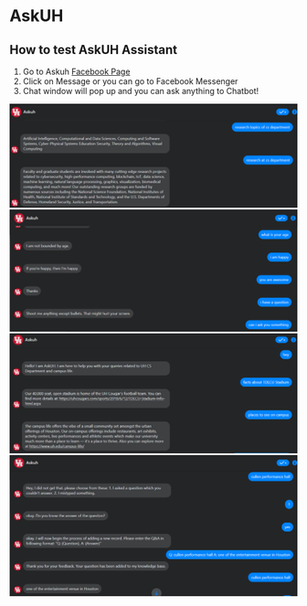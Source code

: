 # AskUH

## How to test AskUH Assistant

1. Go to Askuh  [Facebook Page](https://www.facebook.com/profile.php?id=100088157080878)
2. Click on Message or you can go to Facebook Messenger 
3. Chat window will pop up and you can ask anything to Chatbot!

<img src="MicrosoftTeams-image.png" width="700"/>
<img src="MicrosoftTeams-image (1).png" width="700"/>
<img src="MicrosoftTeams-image (2).png" width="700"/>
<img src="MicrosoftTeams-image (3).png" width="700"/>
